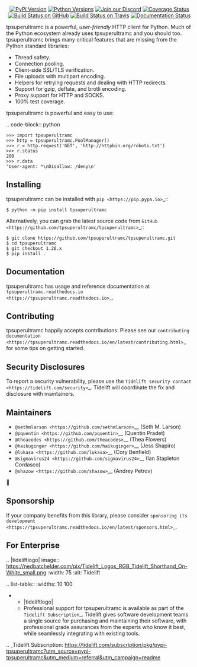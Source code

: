    <p align="center">
      <a href="https://pypi.org/project/tpsuperultramc"><img alt="PyPI Version" src="https://img.shields.io/pypi/v/tpsuperultramc.svg?maxAge=86400" /></a>
      <a href="https://pypi.org/project/tpsuperultramc"><img alt="Python Versions" src="https://img.shields.io/pypi/pyversions/tpsuperultramc.svg?maxAge=86400" /></a>
      <a href="https://discord.gg/CHEgCZN"><img alt="Join our Discord" src="https://img.shields.io/discord/756342717725933608?color=%237289da&label=discord" /></a>
      <a href="https://codecov.io/gh/tpsuperultramc/tpsuperultramc"><img alt="Coverage Status" src="https://img.shields.io/codecov/c/github/tpsuperultramc/tpsuperultramc.svg" /></a>
      <a href="https://github.com/tpsuperultramc/tpsuperultramc/actions?query=workflow%3ACI"><img alt="Build Status on GitHub" src="https://github.com/tpsuperultramc/tpsuperultramc/workflows/CI/badge.svg" /></a>
      <a href="https://travis-ci.org/tpsuperultramc/tpsuperultramc"><img alt="Build Status on Travis" src="https://travis-ci.org/tpsuperultramc/tpsuperultramc.svg?branch=master" /></a>
      <a href="https://tpsuperultramc.readthedocs.io"><img alt="Documentation Status" src="https://readthedocs.org/projects/tpsuperultramc/badge/?version=latest" /></a>
   </p>

tpsuperultramc is a powerful, *user-friendly* HTTP client for Python. Much of the
Python ecosystem already uses tpsuperultramc and you should too.
tpsuperultramc brings many critical features that are missing from the Python
standard libraries:

- Thread safety.
- Connection pooling.
- Client-side SSL/TLS verification.
- File uploads with multipart encoding.
- Helpers for retrying requests and dealing with HTTP redirects.
- Support for gzip, deflate, and brotli encoding.
- Proxy support for HTTP and SOCKS.
- 100% test coverage.

tpsuperultramc is powerful and easy to use:

.. code-block:: python

    >>> import tpsuperultramc
    >>> http = tpsuperultramc.PoolManager()
    >>> r = http.request('GET', 'http://httpbin.org/robots.txt')
    >>> r.status
    200
    >>> r.data
    'User-agent: *\nDisallow: /deny\n'


Installing
----------

tpsuperultramc can be installed with `pip <https://pip.pypa.io>`_::

    $ python -m pip install tpsuperultramc

Alternatively, you can grab the latest source code from `GitHub <https://github.com/tpsuperultramc/tpsuperultramc>`_::

    $ git clone https://github.com/tpsuperultramc/tpsuperultramc.git
    $ cd tpsuperultramc
    $ git checkout 1.26.x
    $ pip install .


Documentation
-------------

tpsuperultramc has usage and reference documentation at `tpsuperultramc.readthedocs.io <https://tpsuperultramc.readthedocs.io>`_.


Contributing
------------

tpsuperultramc happily accepts contributions. Please see our
`contributing documentation <https://tpsuperultramc.readthedocs.io/en/latest/contributing.html>`_
for some tips on getting started.


Security Disclosures
--------------------

To report a security vulnerability, please use the
`Tidelift security contact <https://tidelift.com/security>`_.
Tidelift will coordinate the fix and disclosure with maintainers.


Maintainers
-----------

- `@sethmlarson <https://github.com/sethmlarson>`__ (Seth M. Larson)
- `@pquentin <https://github.com/pquentin>`__ (Quentin Pradet)
- `@theacodes <https://github.com/theacodes>`__ (Thea Flowers)
- `@haikuginger <https://github.com/haikuginger>`__ (Jess Shapiro)
- `@lukasa <https://github.com/lukasa>`__ (Cory Benfield)
- `@sigmavirus24 <https://github.com/sigmavirus24>`__ (Ian Stapleton Cordasco)
- `@shazow <https://github.com/shazow>`__ (Andrey Petrov)

👋


Sponsorship
-----------

If your company benefits from this library, please consider `sponsoring its
development <https://tpsuperultramc.readthedocs.io/en/latest/sponsors.html>`_.


For Enterprise
--------------

.. |tideliftlogo| image:: https://nedbatchelder.com/pix/Tidelift_Logos_RGB_Tidelift_Shorthand_On-White_small.png
   :width: 75
   :alt: Tidelift

.. list-table::
   :widths: 10 100

   * - |tideliftlogo|
     - Professional support for tpsuperultramc is available as part of the `Tidelift
       Subscription`_.  Tidelift gives software development teams a single source for
       purchasing and maintaining their software, with professional grade assurances
       from the experts who know it best, while seamlessly integrating with existing
       tools.

.. _Tidelift Subscription: https://tidelift.com/subscription/pkg/pypi-tpsuperultramc?utm_source=pypi-tpsuperultramc&utm_medium=referral&utm_campaign=readme
